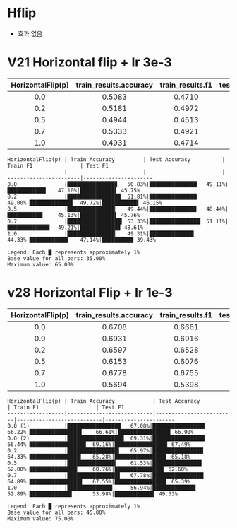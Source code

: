 # Hflip
- 효과 없음


# V21 Horizontal flip + lr 3e-3

| HorizontalFlip(p) | train_results.accuracy | train_results.f1 | test_results.accuracy | test_results.f1 | learning_rate_setting |
|:-----------------:|:----------------------:|:----------------:|:---------------------:|:---------------:|:---------------------:|
| 0.0 | 0.5083 | 0.4710 | 0.4911 | 0.4575 | 0.0030 |
| 0.2 | 0.5181 | 0.4972 | 0.4900 | 0.4615 | 0.0030 |
| 0.5 | 0.4944 | 0.4513 | 0.4844 | 0.4576 | 0.0030 |
| 0.7 | 0.5333 | 0.4921 | 0.5111 | 0.4861 | 0.0030 |
| 1.0 | 0.4931 | 0.4714 | 0.4433 | 0.3943 | 0.0030 |
```
HorizontalFlip(p) | Train Accuracy         | Test Accuracy          | Train F1               | Test F1
------------------|------------------------|------------------------|------------------------|----------------------
0.0               |███████████████▊   50.83%|███████████████▏  49.11%|████████████▏   47.10%|███████████▌ 45.75%
0.2               |████████████████▉  51.81%|███████████████    49.00%|█████████████▋  49.72%|███████████▌ 46.15%
0.5               |███████████████▏   49.44%|██████████████▉   48.44%|███████████▏    45.13%|███████████▌ 45.76%
0.7               |█████████████████▎ 53.33%|████████████████▏ 51.11%|█████████████▍  49.21%|████████████▊ 48.61%
1.0               |███████████████▏   49.31%|██████████████     44.33%|████████████▏   47.14%|█████████▉ 39.43%

Legend: Each █ represents approximately 1%
Base value for all bars: 35.00%
Maximum value: 65.00%
```

# v28 Horizontal Flip + lr 1e-3

| HorizontalFlip(p) | train_results.accuracy | train_results.f1 | test_results.accuracy | test_results.f1 |
|:-----------------:|:----------------------:|:----------------:|:---------------------:|:---------------:|
| 0.0 | 0.6708 | 0.6661 | 0.6622 | 0.6690 |
| 0.0 | 0.6931 | 0.6916 | 0.6644 | 0.6749 |
| 0.2 | 0.6597 | 0.6528 | 0.6433 | 0.6518 |
| 0.5 | 0.6153 | 0.6076 | 0.6200 | 0.6260 |
| 0.7 | 0.6778 | 0.6755 | 0.6489 | 0.6539 |
| 1.0 | 0.5694 | 0.5398 | 0.5289 | 0.4933 |

```
HorizontalFlip(p) | Train Accuracy            | Test Accuracy           | Train F1                  | Test F1
------------------|---------------------------|-------------------------|---------------------------|----------------------
0.0 (1)           |████████████████▉   67.08%|████████████████▌  66.22%|████████████████▌    66.61%|████████████████▋ 66.90%
0.0 (2)           |█████████████████▉  69.31%|████████████████▌  66.44%|█████████████████▉  69.16%|████████████████▋ 67.49%
0.2               |████████████████▍   65.97%|████████████████   64.33%|████████████████▎   65.28%|████████████████▎ 65.18%
0.5               |███████████████▎    61.53%|███████████████▌   62.00%|███████████████▏    60.76%|███████████████▌ 62.60%
0.7               |████████████████▋   67.78%|████████████████▏ 64.89%|████████████████▋   67.55%|████████████████▎ 65.39%
1.0               |██████████████▎     56.94%|█████████████▋    52.89%|█████████████▍      53.98%|████████████▍ 49.33%

Legend: Each █ represents approximately 1%
Base value for all bars: 45.00%
Maximum value: 75.00%
```
